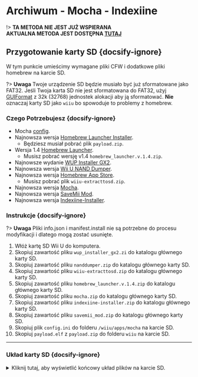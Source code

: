 # Archiwum - Mocha - Indexiine

!> **TA METODA NIE JEST JUŻ WSPIERANA**  
**AKTUALNA METODA JEST DOSTĘPNA [TUTAJ](../../../introduction)**

## Przygotowanie karty SD {docsify-ignore}

W tym punkcie umieścimy wymagane pliki CFW i dodatkowe pliki homebrew na karcie SD.

?> **Uwaga** Twoje urządzenie SD będzie musiało być już sformatowane jako FAT32. Jeśli Twoja karta SD nie jest sformatowana do FAT32, użyj [GUIFormat](http://ridgecrop.co.uk/index.htm?guiformat.htm) z 32k (32768) jednostek alokacji aby ją sformatować. **Nie** oznaczaj karty SD jako `wiiu` bo spowoduje to problemy z homebrew.

### Czego Potrzebujesz {docsify-ignore}

- Mocha <a href="docs/files/config.ini" download>config</a>.
- Najnowsza wersja [Homebrew Launcher Installer](https://github.com/wiiu-env/homebrew_launcher_installer/releases/latest).
  - Będziesz musiał pobrać plik `payload.zip`.
- Wersja 1.4 [Homebrew Launcher](https://github.com/dimok789/homebrew_launcher/releases/tag/1.4).
  - Musisz pobrać wersję v1.4 `homebrew_launcher.v.1.4.zip`.
- Najnowsze wydanie [WUP Installer GX2](https://wiiubru.com/appstore/zips/wup_installer_gx2.zip).
- Najnowsza wersja [Wii U NAND Dumper](https://wiiubru.com/appstore/zips/nanddumper.zip).
- Najnowsza wersja [Homebrew App Store](https://github.com/vgmoose/hbas/releases/latest).
  - Musisz pobrać plik `wiiu-extracttosd.zip`.
- Najnowsza wersja [Mocha](https://wiiubru.com/appstore/zips/mocha.zip).
- Najnowsza wersja <a href="docs/files/SaveMii_Mod.zip" download>SaveMii Mod</a>.
- Najnowsza wersja [Indexiine-Installer](https://github.com/GaryOderNichts/indexiine-installer/releases/latest).

### Instrukcje {docsify-ignore}

?> **Uwaga** Pliki info.json i manifest.install nie są potrzebne do procesu modyfikacji i dlatego mogą zostać usunięte.

1. Włóż kartę SD Wii U do komputera.
1. Skopiuj zawartość pliku `wup_installer_gx2.zi` do katalogu głównego karty SD.
1. Skopiuj zawartość pliku `nanddumper.zip` do katalogu głównego karty SD.
1. Skopiuj zawartość pliku `wiiu-extracttosd.zip` do katalogu głównego karty SD.
1. Skopiuj zawartość pliku `homebrew_launcher.v.1.4.zip` do katalogu głównego karty SD.
1. Skopiuj zawartość pliku `mocha.zip` do katalogu głównego karty SD.
1. Skopiuj zawartość pliku `indexiine-installer.zip` do katalogu głównego karty SD.
1. Skopiuj zawartość pliku `savemii_mod.zip` do katalogu głównego karty SD.
1. Skopiuj plik `config.ini` do folderu `/wiiu/apps/mocha` na karcie SD.
1. Skopiuj `payload.elf` z `payload.zip` do folderu `wiiu` na karcie SD.
----------

### Układ karty SD {docsify-ignore}

<details>
<summary>Kliknij tutaj, aby wyświetlić końcowy układ plików na karcie SD.</summary>

```
💾sd:
 ┗ 📂wiiu
   ┣ 📂apps
   ┃ ┣ 📂homebrew_launcher
   ┃ ┃ ┣ 📜homebrew_launcher.elf
   ┃ ┃ ┣ 📜icon.png
   ┃ ┃ ┗ 📜meta.xml
   ┃ ┗ (Aplikacje takie jak disc2app, nanddumper, etc. powinny być tu)
   ┗ 📜payload.elf
```

</details>
